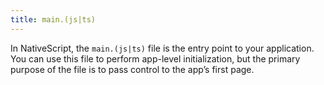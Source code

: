 ```yaml
---
title: main.(js|ts)
---
```


In NativeScript, the `main.(js|ts)` file is the entry point to your application.
You can use this file to perform app-level initialization, but the primary purpose of the file is to pass control to the app’s first page.

